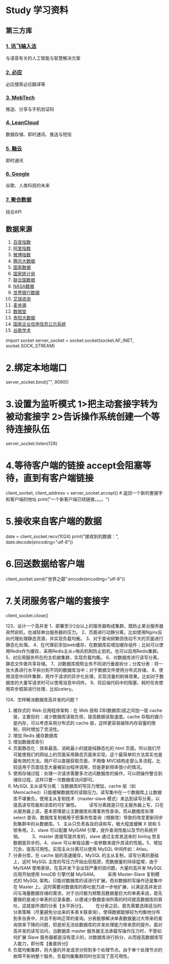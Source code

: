 # Study 学习资料
## 第三方库
### [1. 讯飞输入法](https://www.xfyun.cn) 
与语音有关的人工智能与智慧解决方案
### [2. 必应](https://cn.bing.com)
必应搜索必应翻译等
### [3. MobTech](http://www.mob.com)
推送、分享与手机验证码
### [4. LeanCloud](https://www.leancloud.cn)
数据存储、即时通讯、推送与短信
### [5. 融云](https://developer.rongcloud.cn)
即时通讯
### [6. Google](https://developers.google.com/products)
谷歌、人类科技的未来
### [7. 聚合数据](https://www.juhe.cn)
综合API

## 数据来源
1. [百度指数](http://index.baidu.com)
2. [阿里指数](https://alizs.taobao.com)
3. [微博指数](https://data.weibo.com)
4. [腾讯大数据](https://data.qq.com)
5. [国家数据](http://data.stats.gov.cn)
6. [国家统计局](http://www.stats.gov.cn)
6. [联合国数据](http://data.un.org)
7. [NASA数据](https://www.nasdaq.com)
9. [世界银行数据](https://data.worldbank.org.cn)
10. [艾瑞咨询](https://www.iresearch.com.cn)
11. [麦肯锡](https://www.mckinsey.com.cn)
12. [数据堂](https://datatang.com)
13. [贵阳大数据](http://www.gbdex.com/website)
14. [国家企业信用信息公示系统](http://www.gsxt.gov.cn/index.html)
15. [谷歌学术](https://www.gugexueshu.com)



import socket
server_socket = socket.socket(socket.AF_INET, socket.SOCK_STREAM)
# 2.绑定本地端口
server_socket.bind(("", 9090))
# 3.设置为监听模式 1>把主动套接字转为被动套接字  2>告诉操作系统创建一个等待连接队伍
server_socket.listen(128)
# 4.等待客户端的链接 accept会阻塞等待，直到有客户端链接
client_socket, client_address = server_socket.accept()  # 返回一个新的套接字和客户端的地址
print("一个新客户端已经链接。。。。")
# 5.接收来自客户端的数据
date = client_socket.recv(1024)
print("接收到的数据：", date.decode(encoding="utf-8"))
# 6.回送数据给客户端
client_socket.send("世界之巅".encode(encoding="utf-8"))
# 7.关闭服务客户端的套接字
client_socket.close()


123、设计一个高并发
1、部署至少2台以上的服务器构成集群，既防止某台服务器突然宕机，也减轻单台服务器的压力。
2、页面进行动静分离，比如使用Nginx反向代理处理静态资源，并实现负载均衡。
3、对于查询频繁但改动不大的页面进行静态化处理。
4、在代理前添加web缓存，在数据库前增加缓存组件；比如可以使用Redis作为缓存，采用Redis主从+哨兵机制防止宕机，也可以启用Redis集群。
5、对应用服务所在的主机做集群，实现负载均衡。
6、对数据库进行读写分离，静态文件做共享存储。
7、对数据库按照业务不同进行垂直拆分；分库分表：将一张大表进行水平拆分到不同的数据库当中；对于数据文件使用分布式存储。
8、使用消息中间件集群，用作于请求的异步化处理，实现流量的削锋效果。比如对于数据库的大量写请求时可以使用消息中间件。
9、将后端代码中的阻塞、耗时任务使用异步框架进行处理，比如celery。


124、怎样解决数据库高并发的问题？
1. 缓存式的 Web 应用程序架构：在 Web 层和 DB(数据库)层之间加一层 cache 层，主要目的：减少数据库读取负担，提高数据读取速度。cache 存取的媒介是内存，可以考虑采用分布式的 cache 层，这样更容易破除内存容量的限制，同时增加了灵活性。
2. 增加 Redis 缓存数据库
3. 增加数据库索引
4. 页面静态化：效率最高、消耗最小的就是纯静态化的 html 页面，所以我们尽可能使我们的网站上的页面采用静态页面来实现，这个最简单的方法其实也是最有效的方法。用户可以直接获取页面，不用像 MVC结构走那么多流程，比较适用于页面信息大量被前台程序调用，但是更新频率很小的情况。
5. 使用存储过程：处理一次请求需要多次访问数据库的操作，可以把操作整合到储存过程，这样只要一次数据库访问即可。
6. MySQL 主从读写分离：当数据库的写压力增加，cache 层（如 Memcached）只能缓解数据库的读取压力。读写集中在一个数据库上让数据库不堪重负。使用主从复制技术（master-slave 模式）来达到读写分离，以提高读写性能和读库的可扩展性。
　　读写分离就是只在主服务器上写，只在从服务器上读，基本原理是让主数据库处理事务性查询，而从数据库处理 select 查询，数据库复制被用于把事务性查询（增删改）导致的改变更新同步到集群中的从数据库。1、主从只负责各自的读和写，极大程度缓解 X 锁和 S 锁争用。2、slave 可以配置 MyISAM 引擎，提升查询性能以及节约系统开销。
　　3、master 直接写是并发的，slave 通过主库发送来的 binlog 恢复数据是异步的。4、slave 可以单独设置一些参数来提升其读的性能。5、增加冗余，提高可用性。实现主从分离可以使用 MySQL 中间件如：Atlas。
7. 分表分库，在 cache 层的高速缓存，MySQL 的主从复制，读写分离的基础上，这时 MySQL 主库的写压力开始出现瓶颈，而数据量的持续猛增，由于 MyISAM 使用表锁，在高并发下会出现严重的锁问题，大量的高并发 MySQL 应用开始使用 InnoDB 引擎代替 MyISAM。
　　采用 Master-Slave 复制模式的 MySQL 架构，只能对数据库的读进行扩展，而对数据的写操作还是集中在 Master 上。这时需要对数据库的吞吐能力进一步地扩展，以满足高并发访问与海量数据存储的需求。对于访问极为频繁且数据量巨大的单表来说，首先要做的是减少单表的记录条数，以便减少数据查询所需的时间提高数据库的吞吐，这就是所谓的分表【水平拆分】。
　　在分表之前，首先需要选择适当的分表策略（尽量避免分出来的多表关联查询），使得数据能够较为均衡地分布到多张表中，并且不影响正常的查询。分表能够解决单表数据量过大带来的查询效率下降的问题，但是却无法给数据库的并发处理能力带来质的提升。面对高并发的读写访问，当数据库 master 服务器无法承载写操作压力时，不管如何扩展 Slave 服务器都是没有意义的，对数据库进行拆分，从而提高数据库写入能力，即分库【垂直拆分】
8. 负载均衡集群，将大量的并发请求分担到多个处理节点。由于单个处理节点的故障不影响整个服务，负载均衡集群同时也实现了高可用性。

